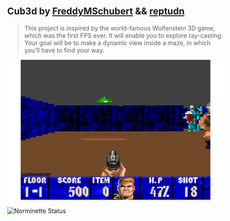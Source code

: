 ## Cub3d by [FreddyMSchubert](https://github.com/FreddyMSchubert) && [reptudn](https://github.com/Reptudn)

> This project is inspired by the world-famous Wolfenstein 3D game, which was the first FPS ever. It will enable you to explore ray-casting. Your goal will be to make a dynamic view inside a maze, in which you’ll have to find your way.

![Wolfenstein 3D Gameplay, similar to 42 cub3d project](https://github.com/FreddyMSchubert/42_cub3d/blob/master/assets/readme/wolfenstein.gif)

![Norminette Status](https://img.shields.io/badge/Norminette-unknown-lightgrey)
